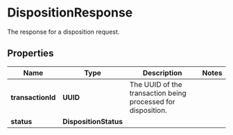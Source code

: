 

# DispositionResponse

The response for a disposition request.

## Properties

| Name | Type | Description | Notes |
|------------ | ------------- | ------------- | -------------|
|**transactionId** | **UUID** | The UUID of the transaction being processed for disposition. |  |
|**status** | **DispositionStatus** |  |  |




